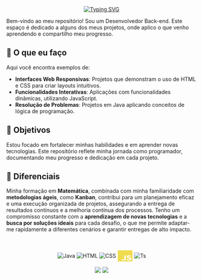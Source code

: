 <p align="center">
  <a href="https://git.io/typing-svg">
    <img src="https://readme-typing-svg.demolab.com?font=Fira+Code&weight=600&size=25&pause=1000&color=ffffff&random=false&width=435&height=40&lines=Ol%C3%A1%2C+eu+sou+Nícolas+Bággio!+%E2%98%95%F0%9F%92%BB%F0%9F%8C%9" alt="Typing SVG">
  </a>
</p>

Bem-vindo ao meu repositório! Sou um Desenvolvedor Back-end. Este espaço é dedicado a alguns dos meus projetos, onde aplico o que venho aprendendo e compartilho meu progresso.

## 🚀 O que eu faço

Aqui você encontra exemplos de:

- **Interfaces Web Responsivas**: Projetos que demonstram o uso de HTML e CSS para criar layouts intuitivos.
- **Funcionalidades Interativas**: Aplicações com funcionalidades dinâmicas, utilizando JavaScript.
- **Resolução de Problemas**: Projetos em Java aplicando conceitos de lógica de programação.

## 🎯 Objetivos

Estou focado em fortalecer minhas habilidades e em aprender novas tecnologias. Este repositório reflete minha jornada como programador, documentando meu progresso e dedicação em cada projeto.

## 🌟 Diferenciais

Minha formação em **Matemática**, combinada com minha familiaridade com **metodologias ágeis**, como **Kanban**, contribui para um planejamento eficaz e uma execução organizada de projetos, assegurando a entrega de resultados contínuos e a melhoria contínua dos processos. Tenho um compromisso constante com a **aprendizagem de novas tecnologias** e a **busca por soluções ideais** para cada desafio, o que me permite adaptar-me rapidamente a diferentes cenários e garantir entregas de alto impacto.

## 
<div style="display: inline_block" align="center"><br>
  <img align="center" alt="Java" height="30" width="40" src="https://skillicons.dev/icons?i=java&theme=light">
  <img align="center" alt="HTML" height="30" width="40" src="https://cdn.jsdelivr.net/gh/devicons/devicon/icons/html5/html5-original.svg">
  <img align="center" alt="CSS" height="30" width="40" src="https://cdn.jsdelivr.net/gh/devicons/devicon/icons/css3/css3-original.svg">
  <img align="center" alt="Js" height="30" width="40" src="https://raw.githubusercontent.com/devicons/devicon/master/icons/javascript/javascript-plain.svg">
  <img align="center" alt="Ts" height="30" width="40" src="https://cdn.jsdelivr.net/gh/devicons/devicon/icons/typescript/typescript-original.svg">  
</div>
<p></p>
<div align="center"> 
  <a href = "mailto:nicolasbbaggio@gmail.com"><img src="https://img.shields.io/badge/Gmail-333333?style=for-the-badge&logo=gmail&logoColor=red"></a>
  <a href="[https://www.linkedin.com/in/mateus-de-souza-devjava/](https://www.linkedin.com/in/nicolasbaggio/)"><img src="https://img.shields.io/badge/-LinkedIn-%230077B5?style=for-the-badge&logo=linkedin&logoColor=white"></a> 
</div>
